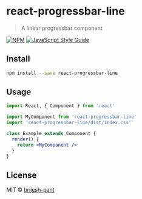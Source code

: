 # react-progressbar-line

> A linear progressbar component

[![NPM](https://img.shields.io/npm/v/react-progressbar-line.svg)](https://www.npmjs.com/package/react-progressbar-line) [![JavaScript Style Guide](https://img.shields.io/badge/code_style-standard-brightgreen.svg)](https://standardjs.com)

## Install

```bash
npm install --save react-progressbar-line
```

## Usage

```jsx
import React, { Component } from 'react'

import MyComponent from 'react-progressbar-line'
import 'react-progressbar-line/dist/index.css'

class Example extends Component {
  render() {
    return <MyComponent />
  }
}
```

## License

MIT © [brijesh-pant](https://github.com/brijesh-pant)
